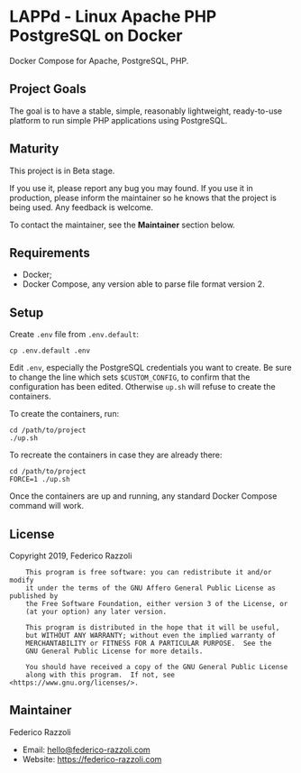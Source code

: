 # LAPPd - Linux Apache PHP PostgreSQL on Docker

Docker Compose for Apache, PostgreSQL, PHP.

## Project Goals

The goal is to have a stable, simple, reasonably lightweight, ready-to-use
platform to run simple PHP applications using PostgreSQL.

## Maturity

This project is in Beta stage.

If you use it, please report any bug you may found.
If you use it in production, please inform the maintainer so he knows that the 
project is being used.
Any feedback is welcome.

To contact the maintainer, see the **Maintainer** section below.

## Requirements

- Docker;
- Docker Compose, any version able to parse file format version 2.

## Setup

Create `.env` file from `.env.default`:

```
cp .env.default .env
```

Edit `.env`, especially the PostgreSQL credentials you want to create.
Be sure to change the line which sets `$CUSTOM_CONFIG`, to confirm that the configuration
has been edited. Otherwise `up.sh` will refuse to create the containers.

To create the containers, run:

```
cd /path/to/project
./up.sh
```

To recreate the containers in case they are already there:

```
cd /path/to/project
FORCE=1 ./up.sh
```

Once the containers are up and running, any standard Docker Compose command
will work.

## License

Copyright 2019, Federico Razzoli

```
    This program is free software: you can redistribute it and/or modify
    it under the terms of the GNU Affero General Public License as published by
    the Free Software Foundation, either version 3 of the License, or
    (at your option) any later version.

    This program is distributed in the hope that it will be useful,
    but WITHOUT ANY WARRANTY; without even the implied warranty of
    MERCHANTABILITY or FITNESS FOR A PARTICULAR PURPOSE.  See the
    GNU General Public License for more details.

    You should have received a copy of the GNU General Public License
    along with this program.  If not, see <https://www.gnu.org/licenses/>.
```

## Maintainer

Federico Razzoli
- Email: <hello@federico-razzoli.com>
- Website: https://federico-razzoli.com


